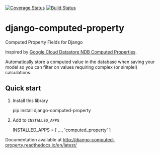 [![Coverage Status](https://coveralls.io/repos/github/brechin/django-computed-property/badge.svg?branch=master)](https://coveralls.io/github/brechin/django-computed-property?branch=master)
[![Build Status](https://travis-ci.org/brechin/django-computed-property.svg?branch=master)](https://travis-ci.org/brechin/django-computed-property)
# django-computed-property
Computed Property Fields for Django

Inspired by [Google Cloud Datastore NDB Computed Properties](https://cloud.google.com/appengine/docs/standard/python/ndb/entity-property-reference#computed).

Automatically store a computed value in the database when saving your model so you can filter
on values requiring complex (or simple!) calculations.

## Quick start

1. Install this library

    pip install django-computed-property
    
1. Add to `INSTALLED_APPS`
    
    INSTALLED_APPS = [
        ...,
        'computed_property'
    ]

Documentation available at http://django-computed-property.readthedocs.io/en/latest/
